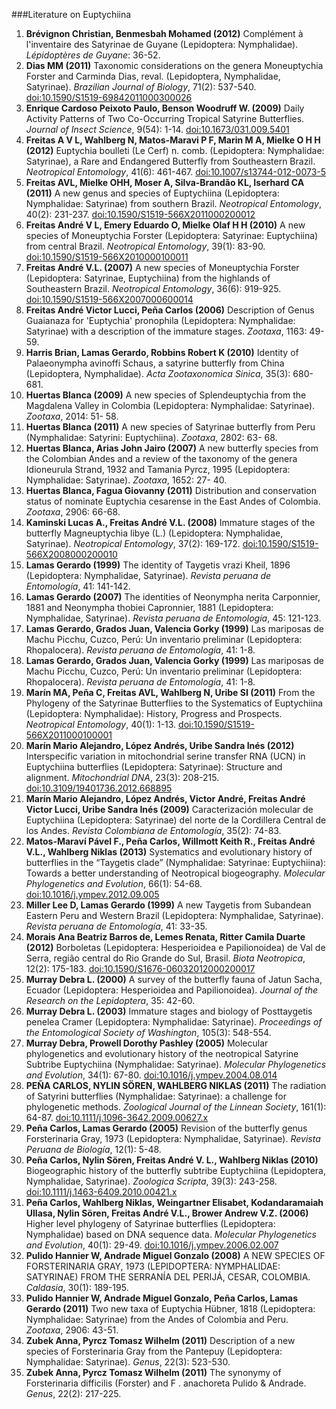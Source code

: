 ###Literature on Euptychiina
1. <b>Brévignon Christian, Benmesbah Mohamed (2012)</b> Complément à l'inventaire des Satyrinae de Guyane (Lepidoptera: Nymphalidae). <i>Lépidoptères de Guyane</i>: 36-52.
2. <b>Dias MM (2011)</b> Taxonomic considerations on the genera Moneuptychia Forster and Carminda Dias, reval. (Lepidoptera, Nymphalidae, Satyrinae). <i>Brazilian Journal of Biology</i>, 71(2): 537-540. <a href='http://dx.doi.org/10.1590/S1519-69842011000300026'>doi:10.1590/S1519-69842011000300026</a>
3. <b>Enrique Cardoso Peixoto Paulo, Benson Woodruff W. (2009)</b> Daily Activity Patterns of Two Co-Occurring Tropical Satyrine Butterflies. <i>Journal of Insect Science</i>, 9(54): 1-14. <a href='http://dx.doi.org/10.1673/031.009.5401'>doi:10.1673/031.009.5401</a>
4. <b>Freitas A V L, Wahlberg N, Matos-Maravi P F, Marin M A, Mielke O H H (2012)</b> Euptychia boulleti (Le Cerf) n. comb. (Lepidoptera: Nymphalidae: Satyrinae), a Rare and Endangered Butterfly from Southeastern Brazil. <i>Neotropical Entomology</i>, 41(6): 461-467. <a href='http://dx.doi.org/10.1007/s13744-012-0073-5'>doi:10.1007/s13744-012-0073-5</a>
5. <b>Freitas AVL, Mielke OHH, Moser A, Silva-Brandão KL, Iserhard CA (2011)</b> A new genus and species of Euptychiina (Lepidoptera: Nymphalidae: Satyrinae) from southern Brazil. <i>Neotropical Entomology</i>, 40(2): 231-237. <a href='http://dx.doi.org/10.1590/S1519-566X2011000200012'>doi:10.1590/S1519-566X2011000200012</a>
6. <b>Freitas André V L, Emery Eduardo O, Mielke Olaf H H (2010)</b> A new species of Moneuptychia Forster (Lepidoptera: Satyrinae: Euptychiina) from central Brazil. <i>Neotropical Entomology</i>, 39(1): 83-90. <a href='http://dx.doi.org/10.1590/S1519-566X2010000100011'>doi:10.1590/S1519-566X2010000100011</a>
7. <b>Freitas André V.L. (2007)</b> A new species of Moneuptychia Forster (Lepidoptera: Satyrinae, Euptychiina) from the highlands of Southeastern Brazil. <i>Neotropical Entomology</i>, 36(6): 919-925. <a href='http://dx.doi.org/10.1590/S1519-566X2007000600014'>doi:10.1590/S1519-566X2007000600014</a>
8. <b>Freitas André Victor Lucci, Peña Carlos (2006)</b> Description of Genus Guaianaza for 'Euptychia' pronophila (Lepidoptera: Nymphalidae: Satyrinae) with a description of the immature stages. <i>Zootaxa</i>, 1163: 49-59.
9. <b>Harris Brian, Lamas Gerardo, Robbins Robert K (2010)</b> Identity of Palaeonympha avinoffi Schaus, a satyrine butterfly from China (Lepidoptera, Nymphalidae). <i>Acta Zootaxonomica Sinica</i>, 35(3): 680-681.
10. <b>Huertas Blanca (2009)</b> A new species of Splendeuptychia from the Magdalena Valley in Colombia (Lepidoptera: Nymphalidae: Satyrinae). <i>Zootaxa</i>, 2014: 51- 58.
11. <b>Huertas Blanca (2011)</b> A new species of Satyrinae butterfly from Peru (Nymphalidae: Satyrini: Euptychiina). <i>Zootaxa</i>, 2802: 63- 68.
12. <b>Huertas Blanca, Arias John Jairo (2007)</b> A new butterfly species from the Colombian Andes and a review of the taxonomy of the genera Idioneurula Strand, 1932 and Tamania Pyrcz, 1995 (Lepidoptera: Nymphalidae: Satyrinae). <i>Zootaxa</i>, 1652: 27- 40.
13. <b>Huertas Blanca, Fagua Giovanny (2011)</b> Distribution and conservation status of nominate Euptychia cesarense in the East Andes of Colombia. <i>Zootaxa</i>, 2906: 66-68.
14. <b>Kaminski Lucas A., Freitas André V.L. (2008)</b> Immature stages of the butterfly Magneuptychia libye (L.) (Lepidoptera: Nymphalidae, Satyrinae). <i>Neotropical Entomology</i>, 37(2): 169-172. <a href='http://dx.doi.org/10.1590/S1519-566X2008000200010'>doi:10.1590/S1519-566X2008000200010</a>
15. <b>Lamas Gerardo (1999)</b> The identity of Taygetis vrazi Kheil, 1896 (Lepidoptera: Nymphalidae, Satyrinae). <i>Revista peruana de Entomología</i>, 41: 141-142.
16. <b>Lamas Gerardo (2007)</b> The identities of Neonympha nerita Carponnier, 1881 and Neonympha thobiei Capronnier, 1881 (Lepidoptera: Nymphalidae, Satyrinae). <i>Revista peruana de Entomología</i>, 45: 121-123.
17. <b>Lamas Gerardo, Grados Juan, Valencia Gorky (1999)</b> Las mariposas de Machu Picchu, Cuzco, Perú: Un inventario preliminar (Lepidoptera: Rhopalocera). <i>Revista peruana de Entomología</i>, 41: 1-8.
18. <b>Lamas Gerardo, Grados Juan, Valencia Gorky (1999)</b> Las mariposas de Machu Picchu, Cuzco, Perú: Un inventario preliminar (Lepidoptera: Rhopalocera). <i>Revista peruana de Entomología</i>, 41: 1-8.
19. <b>Marín MA, Peña C, Freitas AVL, Wahlberg N, Uribe SI (2011)</b> From the Phylogeny of the Satyrinae Butterflies to the Systematics of Euptychiina (Lepidoptera: Nymphalidae): History, Progress and Prospects. <i>Neotropical Entomology</i>, 40(1): 1-13. <a href='http://dx.doi.org/10.1590/S1519-566X2011000100001'>doi:10.1590/S1519-566X2011000100001</a>
20. <b>Marín Mario Alejandro, López Andrés, Uribe Sandra Inés (2012)</b> Interspecific variation in mitochondrial serine transfer RNA (UCN) in Euptychiina butterflies (Lepidoptera: Satyrinae): Structure and alignment. <i>Mitochondrial DNA</i>, 23(3): 208-215. <a href='http://dx.doi.org/10.3109/19401736.2012.668895'>doi:10.3109/19401736.2012.668895</a>
21. <b>Marín Mario Alejandro, López Andrés, Victor André, Freitas André Victor Lucci, Uribe Sandra Inés (2009)</b> Caracterización molecular de Euptychiina (Lepidoptera: Satyrinae) del norte de la Cordillera Central de los Andes. <i>Revista Colombiana de Entomología</i>, 35(2): 74-83.
22. <b>Matos-Maraví Pável F., Peña Carlos, Willmott Keith R., Freitas André V.L., Wahlberg Niklas (2013)</b> Systematics and evolutionary history of butterflies in the “Taygetis clade” (Nymphalidae: Satyrinae: Euptychiina): Towards a better understanding of Neotropical biogeography. <i>Molecular Phylogenetics and Evolution</i>, 66(1): 54-68. <a href='http://dx.doi.org/10.1016/j.ympev.2012.09.005'>doi:10.1016/j.ympev.2012.09.005</a>
23. <b>Miller Lee D, Lamas Gerardo (1999)</b> A new Taygetis from Subandean Eastern Peru and Western Brazil (Lepidoptera: Nymphalidae, Satyrinae). <i>Revista peruana de Entomología</i>, 41: 33-35.
24. <b>Morais Ana Beatriz Barros de, Lemes Renata, Ritter Camila Duarte (2012)</b> Borboletas (Lepidoptera: Hesperioidea e Papilionoidea) de Val de Serra, região central do Rio Grande do Sul, Brasil. <i>Biota Neotropica</i>, 12(2): 175-183. <a href='http://dx.doi.org/10.1590/S1676-06032012000200017'>doi:10.1590/S1676-06032012000200017</a>
25. <b>Murray Debra L. (2000)</b> A survey of the butterfly fauna of Jatun Sacha, Ecuador (Lepidoptera: Hesperioidea and Papilionoidea). <i>Journal of the Research on the Lepidoptera</i>, 35: 42-60.
26. <b>Murray Debra L. (2003)</b> Immature stages and biology of Posttaygetis penelea Cramer (Lepidoptera: Nymphalidae: Satyrinae). <i>Proceedings of the Entomological Society of Washington</i>, 105(3): 548-554.
27. <b>Murray Debra, Prowell Dorothy Pashley (2005)</b> Molecular phylogenetics and evolutionary history of the neotropical Satyrine Subtribe Euptychiina (Nymphalidae: Satyrinae). <i>Molecular Phylogenetics and Evolution</i>, 34(1): 67-80. <a href='http://dx.doi.org/10.1016/j.ympev.2004.08.014'>doi:10.1016/j.ympev.2004.08.014</a>
28. <b>PEÑA CARLOS, NYLIN SÖREN, WAHLBERG NIKLAS (2011)</b> The radiation of Satyrini butterflies (Nymphalidae: Satyrinae): a challenge for phylogenetic methods. <i>Zoological Journal of the Linnean Society</i>, 161(1): 64-87. <a href='http://dx.doi.org/10.1111/j.1096-3642.2009.00627.x'>doi:10.1111/j.1096-3642.2009.00627.x</a>
29. <b>Peña Carlos, Lamas Gerardo (2005)</b> Revision of the butterfly genus Forsterinaria Gray, 1973 (Lepidoptera: Nymphalidae, Satyrinae). <i>Revista Peruana de Biología</i>, 12(1): 5-48.
30. <b>Peña Carlos, Nylin Sören, Freitas André V. L., Wahlberg Niklas (2010)</b> Biogeographic history of the butterfly subtribe Euptychiina (Lepidoptera, Nymphalidae, Satyrinae). <i>Zoologica Scripta</i>, 39(3): 243-258. <a href='http://dx.doi.org/10.1111/j.1463-6409.2010.00421.x'>doi:10.1111/j.1463-6409.2010.00421.x</a>
31. <b>Peña Carlos, Wahlberg Niklas, Weingartner Elisabet, Kodandaramaiah Ullasa, Nylin Sören, Freitas André V.L., Brower Andrew V.Z. (2006)</b> Higher level phylogeny of Satyrinae butterflies (Lepidoptera: Nymphalidae) based on DNA sequence data. <i>Molecular Phylogenetics and Evolution</i>, 40(1): 29-49. <a href='http://dx.doi.org/10.1016/j.ympev.2006.02.007'>doi:10.1016/j.ympev.2006.02.007</a>
32. <b>Pulido Hannier W, Andrade Miguel Gonzalo (2008)</b> A NEW SPECIES OF FORSTERINARIA GRAY, 1973 (LEPIDOPTERA: NYMPHALIDAE: SATYRINAE) FROM THE SERRANÍA DEL PERIJÁ, CESAR, COLOMBIA. <i>Caldasia</i>, 30(1): 189-195.
33. <b>Pulido Hannier W, Andrade Miguel Gonzalo, Peña Carlos, Lamas Gerardo (2011)</b> Two new taxa of Euptychia Hübner, 1818 (Lepidoptera: Nymphalidae: Satyrinae) from the Andes of Colombia and Peru. <i>Zootaxa</i>, 2906: 43-51.
34. <b>Zubek Anna, Pyrcz Tomasz Wilhelm (2011)</b> Description of a new species of Forsterinaria Gray from the Pantepuy (Lepidoptera: Nymphalidae: Satyrinae). <i>Genus</i>, 22(3): 523-530.
35. <b>Zubek Anna, Pyrcz Tomasz Wilhelm (2011)</b> The synonymy of Forsterinaria difficilis (Forster) and F . anachoreta Pulido & Andrade. <i>Genus</i>, 22(2): 217-225.

